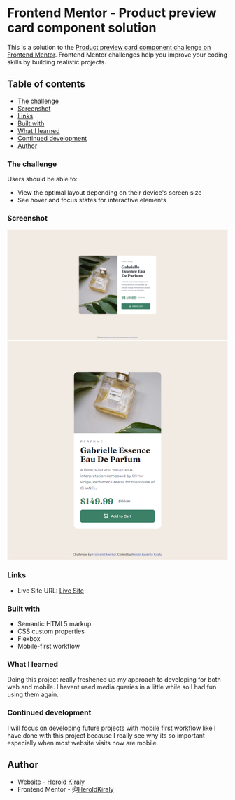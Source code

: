 # Frontend Mentor - Product preview card component solution

This is a solution to the [Product preview card component challenge on Frontend Mentor](https://www.frontendmentor.io/challenges/product-preview-card-component-GO7UmttRfa). Frontend Mentor challenges help you improve your coding skills by building realistic projects. 

## Table of contents

- [The challenge](#the-challenge)
- [Screenshot](#screenshot)
- [Links](#links)
- [Built with](#built-with)
- [What I learned](#what-i-learned)
- [Continued development](#continued-development)
- [Author](#author)

### The challenge

Users should be able to:

- View the optimal layout depending on their device's screen size
- See hover and focus states for interactive elements

### Screenshot

![](/images/desktop-screenshot.png) <!-- Desktop -->
![](/images/mobile-screenshot.png) <!-- Mobile -->

### Links

- Live Site URL: [Live Site](https://product-preview-card-component-main-three.vercel.app/)

### Built with

- Semantic HTML5 markup
- CSS custom properties
- Flexbox
- Mobile-first workflow

### What I learned

Doing this project really freshened up my approach to developing for both web and mobile. I havent used media queries in a little while so I had fun using them again. 


### Continued development

I will focus on developing future projects with mobile first workflow like I have done with this project because I really see why its so important especially when most website visits now are mobile.

## Author

- Website - [Herold Kiraly](https://heroldkiraly.github.io/)
- Frontend Mentor - [@HeroldKiraly](https://www.frontendmentor.io/profile/HeroldKiraly)